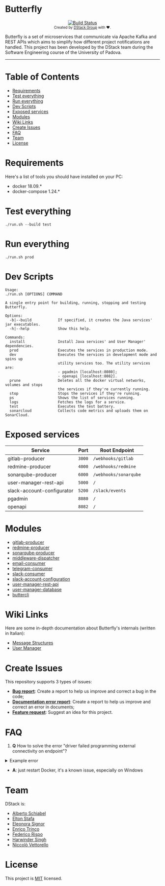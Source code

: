 # Butterfly

<div align="center">
  <!-- Build Status -->
  <a href="https://travis-ci.org/dstack-group/Butterfly">
    <img src="https://travis-ci.org/dstack-group/Butterfly.svg?branch=master" alt="Build Status" />
  </a>
</div>

<div align="center">
  <sub>Created by <a href="https://github.com/dstack-group/">DStack Group</a> with ❤️.</sub>
</div>

Butterfly is a set of microservices that communicate via Apache Kafka and REST APIs which aims to simplify
how different project notifications are handled.
This project has been developed by the DStack team during the Software Engineering course of the University of Padova.

-------------------------------------------------------------------------------------------

# Table of Contents

- [Requirements](#requirements)
- [Test everything](#test-everything)
- [Run everything](#run-everything)
- [Dev Scripts](#dev-scripts)
- [Exposed services](#exposed-services)
- [Modules](#modules)
- [Wiki Links](#wiki-links)
- [Create Issues](#create-issues)
- [FAQ](#faq)
- [Team](#team)
- [License](#license)

# Requirements

Here's a list of tools you should have installed on your PC:

- docker 18.09.*
- docker-compose 1.24.*

# Test everything

`./run.sh --build test`

# Run everything

`./run.sh prod`

# Dev Scripts

```text
Usage:
./run.sh [OPTIONS] COMMAND

A single entry point for building, running, stopping and testing Butterfly.

Options:
  -b|--build            If specified, it creates the Java services' jar executables.
  -h|--help             Show this help.

Commands:
  install               Install Java services' and User Manager' dependencies.
  prod                  Executes the services in production mode.
  dev                   Executes the services in development mode and spins up
                        utility services too. The utility services are:
                        - pgadmin [localhost:8080];
                        - openapi [localhost:8082].
  prune                 Deletes all the docker virtual networks, volumes and stops
                        the services if they're currently running.
  stop                  Stops the services if they're running.
  ps                    Shows the list of services running.
  logs                  Fetches the logs for a service.
  test                  Executes the test battery.
  sonarcloud            Collects code metrics and uploads them on SonarCloud.
```

# Exposed services

| Service                    | Port   | Root Endpoint         |
| -------------------------- | ------ | --------------------- |
| gitlab-producer            | `3000` | `/webhooks/gitlab`    |
| redmine-producer           | `4000` | `/webhooks/redmine`   |
| sonarqube-producer         | `6000` | `/webhooks/sonarqube` |
| user-manager-rest-api      | `5000` | `/`                   |
| slack-account-configurator | `5200` | `/slack/events`       |
| pgadmin                    | `8080` | `/`                   |
| openapi                    | `8082` | `/`                   |

# Modules

- [gitlab-producer](./butterfly/gitlab-producer)
- [redmine-producer](./butterfly/redmine-producer)
- [sonarqube-producer](./butterfly/sonarqube-producer)
- [middleware-dispatcher](./butterfly/middleware-dispatcher)
- [email-consumer](./butterfly/email-consumer)
- [telegram-consumer](./butterfly/telegram-consumer)
- [slack-consumer](./butterfly/slack-consumer)
- [slack-account-configuration](./user-manager/slack-account-configurator)
- [user-manager-rest-api](./user-manager/user-manager-rest-api)
- [user-manager-database](./user-manager/user-manager-database)
- [buttercli](./user-manager/buttercli)

# Wiki Links

Here are some in-depth documentation about Butterfly's internals (written in Italian):

- [Message Structures](https://github.com/dstack-group/Butterfly/wiki/Struttura-Messaggi-Interni)
- [User Manager](https://github.com/dstack-group/Butterfly/wiki/Backend-Gestore-Personale)

# Create Issues

This repository supports 3 types of issues:

- [**Bug report**](https://github.com/dstack-group/Butterfly/issues/new?assignees=&labels=&template=bug_report.md&title=): Create a report to help us improve and correct a bug in the code;
- [**Documentation error report**](https://github.com/dstack-group/Butterfly/issues/new?assignees=&labels=&template=documentation-error-report.md&title=): Create a report to help us improve and correct an error in documents;
- [**Feature request**](https://github.com/dstack-group/Butterfly/issues/new?assignees=&labels=&template=feature_request.md&title=): Suggest an idea for this project.

# FAQ

1) **Q** How to solve the error "driver failed programming external connectivity on endpoint"?

<details>
  <summary>Example error</summary>
<code>
ERROR: for zookeeper  Cannot start service zookeeper: driver failed programming external connectivity on endpoint zookeeper (c6225dbb06a1d8b2109f5156bd145e2e61d49278e1a3216d44a515f60f1a7b70): Error starting userland proxy: mkdir /port/tcp:0.0.0.0:2181:tcp:172.31.0.2:2181: input/output error

ERROR: for zookeeper  Cannot start service zookeeper: driver failed programming external connectivity on endpoint zookeeper (c6225dbb06a1d8b2109f5156bd145e2e61d49278e1a3216d44a515f60f1a7b70): Error starting userland proxy: mkdir /port/tcp:0.0.0.0:2181:tcp:172.31.0.2:2181: input/output error
ERROR: Encountered errors while bringing up the project.
</code>
</details>

  - **A**: just restart Docker, it's a known issue, especially on Windows

# Team

DStack is:

- [Alberto Schiabel](https://github.com/jkomyno)
- [Elton Stafa](https://github.com/eltonst)
- [Eleonora Signor](https://github.com/eleonorasignor)
- [Enrico Trinco](https://github.com/Dogemist)
- [Federico Rispo](https://github.com/federicorispo)
- [Harwinder Singh](https://github.com/singh-sardar)
- [Niccolò Vettorello](https://github.com/niccolovettorello)

# License

This project is [MIT](License.txt) licensed.
